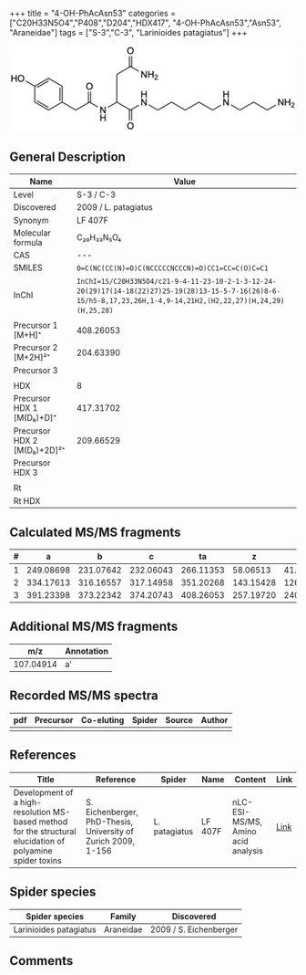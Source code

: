 +++
title = "4-OH-PhAcAsn53"
categories = ["C20H33N5O4","P408","D204","HDX417",
"4-OH-PhAcAsn53","Asn53",
"Araneidae"]
tags = ["S-3","C-3",
"Larinioides patagiatus"]
+++

![](/img/4-OH-PhAcAsn53.png)

## General Description

| Name                        | Value                |
|-----------------------------|----------------------|
| Level                       | S-3 / C-3                   |
| Discovered                  | 2009 / L. patagiatus |
| Synonym                     | LF 407F              |
| Molecular formula           | C₂₀H₃₃N₅O₄           |
| CAS                         | ---                  |
| SMILES | `O=C(NC(CC(N)=O)C(NCCCCCNCCCN)=O)CC1=CC=C(O)C=C1`  |
| InChI  | `InChI=1S/C20H33N5O4/c21-9-4-11-23-10-2-1-3-12-24-20(29)17(14-18(22)27)25-19(28)13-15-5-7-16(26)8-6-15/h5-8,17,23,26H,1-4,9-14,21H2,(H2,22,27)(H,24,29)(H,25,28)`  |
|                             |                      |
| Precursor 1 [M+H]⁺          | 408.26053            |
| Precursor 2 [M+2H]²⁺        | 204.63390            |
| Precursor 3                 |                      |
|                             |                      |
| HDX                         | 8                    |
| Precursor HDX 1 [M(D₈)+D]⁺   | 417.31702            |
| Precursor HDX 2 [M(D₈)+2D]²⁺ | 209.66529            |
| Precursor HDX 3             |                      |
|                             |                      |
| Rt                          |                      |
| Rt HDX                      |                      |

## Calculated MS/MS fragments

| # | a         | b         | c         | ta        | z         | y         | tz        |
|---|-----------|-----------|-----------|-----------|-----------|-----------|-----------|
| 1 | 249.08698 | 231.07642 | 232.06043 | 266.11353 | 58.06513 | 41.03858 | 75.09167 |
| 2 | 334.17613 | 316.16557 | 317.14958 | 351.20268 | 143.15428 | 126.12773 | 160.18082 |
| 3 | 391.23398 | 373.22342 | 374.20743 | 408.26053 | 257.19720 | 240.17065 | 274.22375 |

## Additional MS/MS fragments

| m/z       | Annotation |
|-----------|------------|
| 107.04914 | a'         |

## Recorded MS/MS spectra

| pdf | Precursor | Co-eluting | Spider | Source | Author |
|-----|-----------|------------|--------|--------|--------|
|     |           |            |        |        |        |

## References

| Title                                                                                                      | Reference                                                     | Spider        | Name    | Content       | Link                                                               |
|------------------------------------------------------------------------------------------------------------|---------------------------------------------------------------|---------------|---------|---------------|--------------------------------------------------------------------|
| Development of a high-resolution MS-based method for the structural elucidation of polyamine spider toxins | S. Eichenberger, PhD-Thesis, University of Zurich 2009, 1-156 | L. patagiatus | LF 407F | nLC-ESI-MS/MS, Amino acid analysis | [Link](https://www.zora.uzh.ch/id/eprint/12787/1/Eichenberger.pdf) |

## Spider species

| Spider species         | Family    | Discovered             |
|------------------------|-----------|------------------------|
| Larinioides patagiatus | Araneidae | 2009 / S. Eichenberger |

## Comments
